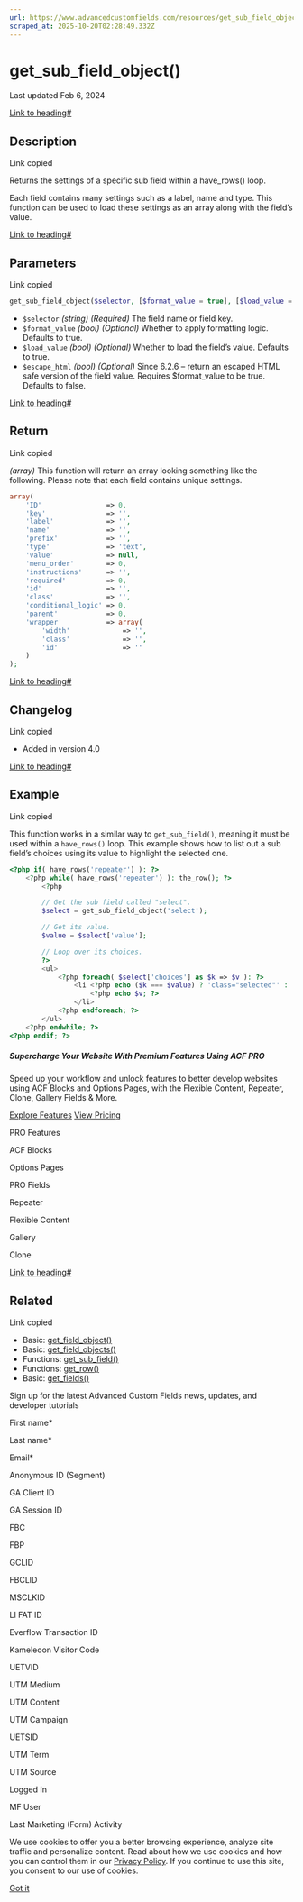 ```yaml
---
url: https://www.advancedcustomfields.com/resources/get_sub_field_object
scraped_at: 2025-10-20T02:28:49.332Z
---
```


# get\_sub\_field\_object()

Last updated Feb 6, 2024

[Link to heading#](https://www.advancedcustomfields.com/resources/get_sub_field_object/#description)

## Description

Link copied

Returns the settings of a specific sub field within a have\_rows() loop.

Each field contains many settings such as a label, name and type. This function can be used to load these settings as an array along with the field’s value.

[Link to heading#](https://www.advancedcustomfields.com/resources/get_sub_field_object/#parameters)

## Parameters

Link copied

```php
get_sub_field_object($selector, [$format_value = true], [$load_value = true], [$escape_html = true]);
```

- `$selector` _(string)_ _(Required)_ The field name or field key.
- `$format_value` _(bool)_ _(Optional)_ Whether to apply formatting logic. Defaults to true.
- `$load_value` _(bool)_ _(Optional)_ Whether to load the field’s value. Defaults to true.
- `$escape_html` _(bool)_ _(Optional)_ Since 6.2.6 – return an escaped HTML safe version of the field value. Requires $format\_value to be true. Defaults to false.

[Link to heading#](https://www.advancedcustomfields.com/resources/get_sub_field_object/#return)

## Return

Link copied

_(array)_ This function will return an array looking something like the following. Please note that each field contains unique settings.

```php
array(
    'ID'                => 0,
    'key'               => '',
    'label'             => '',
    'name'              => '',
    'prefix'            => '',
    'type'              => 'text',
    'value'             => null,
    'menu_order'        => 0,
    'instructions'      => '',
    'required'          => 0,
    'id'                => '',
    'class'             => '',
    'conditional_logic' => 0,
    'parent'            => 0,
    'wrapper'           => array(
        'width'             => '',
        'class'             => '',
        'id'                => ''
    )
);
```

[Link to heading#](https://www.advancedcustomfields.com/resources/get_sub_field_object/#changelog)

## Changelog

Link copied

- Added in version 4.0

[Link to heading#](https://www.advancedcustomfields.com/resources/get_sub_field_object/#example)

## Example

Link copied

This function works in a similar way to `get_sub_field()`, meaning it must be used within a `have_rows()` loop. This example shows how to list out a sub field’s choices using its value to highlight the selected one.

```php
<?php if( have_rows('repeater') ): ?>
    <?php while( have_rows('repeater') ): the_row(); ?>
        <?php

        // Get the sub field called "select".
        $select = get_sub_field_object('select');

        // Get its value.
        $value = $select['value'];

        // Loop over its choices.
        ?>
        <ul>
            <?php foreach( $select['choices'] as $k => $v ): ?>
                <li <?php echo ($k === $value) ? 'class="selected"' : ''; ?>>
                    <?php echo $v; ?>
                </li>
            <?php endforeach; ?>
        </ul>
    <?php endwhile; ?>
<?php endif; ?>
```

##### Supercharge Your Website With Premium Features Using ACF PRO

Speed up your workflow and unlock features to better develop websites using ACF Blocks and Options Pages, with the Flexible Content, Repeater,
Clone, Gallery Fields & More.


[Explore Features](https://www.advancedcustomfields.com/pro/) [View Pricing](https://www.advancedcustomfields.com/pro/#pricing-table/)

PRO Features

ACF Blocks

Options Pages

PRO Fields

Repeater

Flexible Content

Gallery

Clone

[Link to heading#](https://www.advancedcustomfields.com/resources/get_sub_field_object/#related)

## Related

Link copied

- Basic: [get\_field\_object()](https://www.advancedcustomfields.com/resources/get_field_object/)
- Basic: [get\_field\_objects()](https://www.advancedcustomfields.com/resources/get_field_objects/)
- Functions: [get\_sub\_field()](https://www.advancedcustomfields.com/resources/get_sub_field/)
- Functions: [get\_row()](https://www.advancedcustomfields.com/resources/get_row/)
- Basic: [get\_fields()](https://www.advancedcustomfields.com/resources/get_fields/)

Sign up for the latest Advanced Custom Fields news, updates, and developer tutorials

First name\*

Last name\*

Email\*

Anonymous ID (Segment)

GA Client ID

GA Session ID

FBC

FBP

GCLID

FBCLID

MSCLKID

LI FAT ID

Everflow Transaction ID

Kameleoon Visitor Code

UETVID

UTM Medium

UTM Content

UTM Campaign

UETSID

UTM Term

UTM Source

Logged In

MF User

Last Marketing (Form) Activity

We use cookies to offer you a better browsing experience, analyze site traffic and personalize content. Read about how we use cookies and how you can control them in our [Privacy Policy](https://wpengine.com/legal/privacy/). If you continue to use this site, you consent to our use of cookies.

[Got it](https://www.advancedcustomfields.com/resources/get_sub_field_object/#)